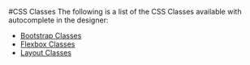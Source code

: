 #CSS Classes
The following is a list of the CSS Classes available with autocomplete in the designer:

- [Bootstrap Classes](bootstrap-classes)
- [Flexbox Classes](flexbox-classes)
- [Layout Classes](layout-classes)
